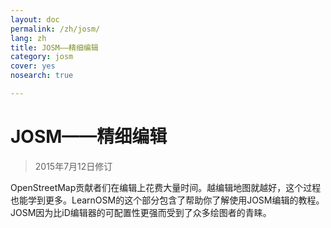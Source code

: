 ```yaml
---
layout: doc
permalink: /zh/josm/
lang: zh
title: JOSM——精细编辑
category: josm
cover: yes
nosearch: true

---
```


JOSM——精细编辑
================

> 2015年7月12日修订  

OpenStreetMap贡献者们在编辑上花费大量时间。越编辑地图就越好，这个过程也能学到更多。LearnOSM的这个部分包含了帮助你了解使用JOSM编辑的教程。JOSM因为比iD编辑器的可配置性更强而受到了众多绘图者的青睐。
